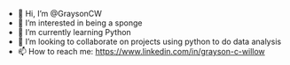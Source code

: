 - 👋 Hi, I’m @GraysonCW
- 👀 I’m interested in being a sponge
- 🌱 I’m currently learning Python
- 💞️ I’m looking to collaborate on projects using python to do data analysis
- 📫 How to reach me: https://www.linkedin.com/in/grayson-c-willow
